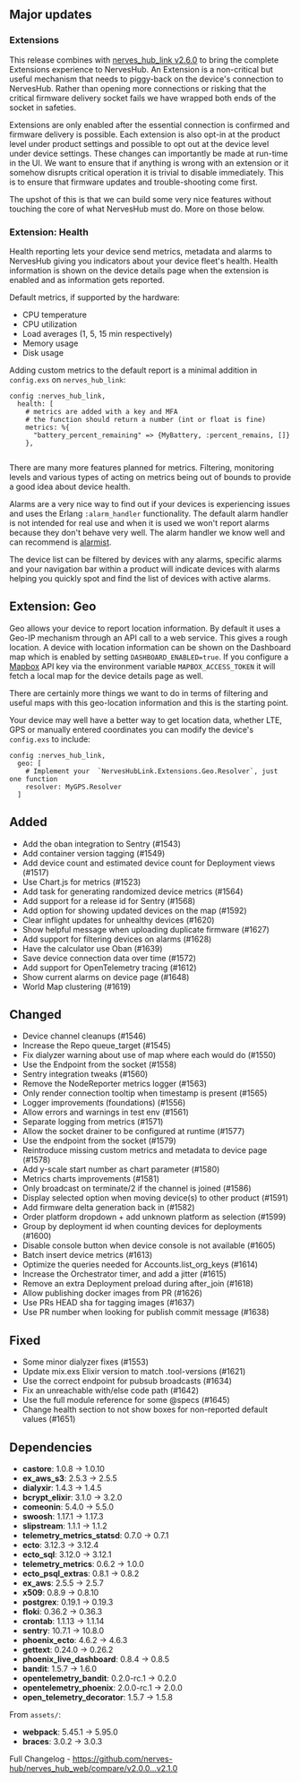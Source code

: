 ## Major updates
### Extensions

This release combines with [nerves_hub_link v2.6.0](https://github.com/nerves-hub/nerves_hub_link/releases/tag/v2.6.0) to bring the complete Extensions experience to NervesHub. An Extension is a non-critical but useful mechanism that needs to piggy-back on the device's connection to NervesHub. Rather than opening more connections or risking that the critical firmware delivery socket fails we have wrapped both ends of the socket in safeties.

Extensions are only enabled after the essential connection is confirmed and firmware delivery is possible. Each extension is also opt-in at the product level under product settings and possible to opt out at the device level under device settings. These changes can importantly be made at run-time in the UI. We want to ensure that if anything is wrong with an extension or it somehow disrupts critical operation it is trivial to disable immediately. This is to ensure that firmware updates and trouble-shooting come first.

The upshot of this is that we can build some very nice features without touching the core of what NervesHub must do. More on those below.

### Extension: Health

Health reporting lets your device send metrics, metadata and alarms to NervesHub giving you indicators about your device fleet's health. Health information is shown on the device details page when the extension is enabled and as information gets reported.

Default metrics, if supported by the hardware:

- CPU temperature
- CPU utilization
- Load averages (1, 5, 15 min respectively)
- Memory usage
- Disk usage

Adding custom metrics to the default report is a minimal addition in `config.exs` on `nerves_hub_link`:

```
config :nerves_hub_link,
  health: [
    # metrics are added with a key and MFA
    # the function should return a number (int or float is fine)
    metrics: %{
      "battery_percent_remaining" => {MyBattery, :percent_remains, []}
    },
    
```

There are many more features planned for metrics. Filtering, monitoring levels and various types of acting on metrics being out of bounds to provide a good idea about device health.

Alarms are a very nice way to find out if your devices is experiencing issues and uses the Erlang `:alarm_handler` functionality. The default alarm handler is not intended for real use and when it is used we won't report alarms because they don't behave very well. The alarm handler we know well and can recommend is [alarmist](https://hex.pm/packages/alarmist).

The device list can be filtered by devices with any alarms, specific alarms and your navigation bar within a product will indicate devices with alarms helping you quickly spot and find the list of devices with active alarms.

## Extension: Geo

Geo allows your device to report location information. By default it uses a Geo-IP mechanism through an API call to a web service. This gives a rough location. A device with location information can be shown on the Dashboard map which is enabled by setting `DASHBOARD_ENABLED=true`. If you configure a [Mapbox](https://www.mapbox.com/) API key via the environment variable `MAPBOX_ACCESS_TOKEN` it will fetch a local map for the device details page as well.

There are certainly more things we want to do in terms of filtering and useful maps with this geo-location information and this is the starting point.

Your device may well have a better way to get location data, whether LTE, GPS or manually entered coordinates you can modify the device's `config.exs` to include:

```
config :nerves_hub_link,
  geo: [
    # Implement your  `NervesHubLink.Extensions.Geo.Resolver`, just one function
    resolver: MyGPS.Resolver
  ]
```



## Added

- Add the oban integration to Sentry (#1543)
- Add container version tagging (#1549)
- Add device count and estimated device count for Deployment views (#1517)
- Use Chart.js for metrics (#1523)
- Add task for generating randomized device metrics (#1564)
- Add support for a release id for Sentry (#1568)
- Add option for showing updated devices on the map (#1592)
- Clear inflight updates for unhealthy devices (#1620)
- Show helpful message when uploading duplicate firmware (#1627)
- Add support for filtering devices on alarms (#1628)
- Have the calculator use Oban (#1639)
- Save device connection data over time (#1572)
- Add support for OpenTelemetry tracing (#1612)
- Show current alarms on device page (#1648)
- World Map clustering (#1619)

## Changed

- Device channel cleanups (#1546)
- Increase the Repo queue_target (#1545)
- Fix dialyzer warning about use of map where each would do (#1550)
- Use the Endpoint from the socket (#1558)
- Sentry integration tweaks (#1560)
- Remove the NodeReporter metrics logger (#1563)
- Only render connection tooltip when timestamp is present (#1565)
- Logger improvements (foundations) (#1556)
- Allow errors and warnings in test env (#1561)
- Separate logging from metrics (#1571)
- Allow the socket drainer to be configured at runtime (#1577)
- Use the endpoint from the socket (#1579)
- Reintroduce missing custom metrics and metadata to device page (#1578)
- Add y-scale start number as chart parameter (#1580)
- Metrics charts improvements (#1581)
- Only broadcast on terminate/2 if the channel is joined (#1586)
- Display selected option when moving device(s) to other product (#1591)
- Add firmware delta generation back in (#1582)
- Order platform dropdown + add unknown platform as selection (#1599)
- Group by deployment id when counting devices for deployments (#1600)
- Disable console button when device console is not available (#1605)
- Batch insert device metrics (#1613)
- Optimize the queries needed for Accounts.list_org_keys (#1614)
- Increase the Orchestrator timer, and add a jitter (#1615)
- Remove an extra Deployment preload during after_join (#1618)
- Allow publishing docker images from PR (#1626)
- Use PRs HEAD sha for tagging images (#1637)
- Use PR number when looking for publish commit message (#1638)

## Fixed

- Some minor dialyzer fixes (#1553)
- Update mix.exs Elixir version to match .tool-versions (#1621)
- Use the correct endpoint for pubsub broadcasts (#1634)
- Fix an unreachable with/else code path (#1642)
- Use the full module reference for some @specs (#1645)
- Change health section to not show boxes for non-reported default values (#1651)

## Dependencies
- **castore**: 1.0.8 -> 1.0.10
- **ex_aws_s3**: 2.5.3 -> 2.5.5
- **dialyxir**: 1.4.3 -> 1.4.5
- **bcrypt_elixir**: 3.1.0 -> 3.2.0
- **comeonin**: 5.4.0 -> 5.5.0
- **swoosh**: 1.17.1 -> 1.17.3
- **slipstream**: 1.1.1 -> 1.1.2
- **telemetry_metrics_statsd**: 0.7.0 -> 0.7.1
- **ecto**: 3.12.3 -> 3.12.4
- **ecto_sql**: 3.12.0 -> 3.12.1
- **telemetry_metrics**: 0.6.2 -> 1.0.0
- **ecto_psql_extras**: 0.8.1 -> 0.8.2
- **ex_aws**: 2.5.5 -> 2.5.7
- **x509**: 0.8.9 -> 0.8.10
- **postgrex**: 0.19.1 -> 0.19.3
- **floki**: 0.36.2 -> 0.36.3
- **crontab**: 1.1.13 -> 1.1.14
- **sentry**: 10.7.1 -> 10.8.0
- **phoenix_ecto**: 4.6.2 -> 4.6.3
- **gettext**: 0.24.0 -> 0.26.2
- **phoenix_live_dashboard**: 0.8.4 -> 0.8.5
- **bandit**: 1.5.7 -> 1.6.0
- **opentelemetry_bandit**: 0.2.0-rc.1 -> 0.2.0
- **opentelemetry_phoenix**: 2.0.0-rc.1 -> 2.0.0
- **open_telemetry_decorator**: 1.5.7 -> 1.5.8

From `assets/`:
- **webpack**: 5.45.1 -> 5.95.0
- **braces**: 3.0.2 -> 3.0.3

Full Changelog - https://github.com/nerves-hub/nerves_hub_web/compare/v2.0.0...v2.1.0